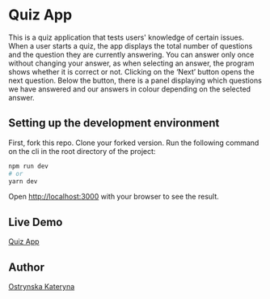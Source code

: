 # Quiz App
This is a quiz application that tests users' knowledge of certain issues. When a user starts a quiz, the app displays the total number of questions and the question they are currently answering. You can answer only once without changing your answer, as when selecting an answer, the program shows whether it is correct or not. Clicking on the ‘Next’ button opens the next question. Below the button, there is a panel displaying which questions we have answered and our answers in colour depending on the selected answer. 

## Setting up the development environment

First, fork this repo.
Clone your forked version.
Run the following command on the cli in the root directory of the project:

```bash
npm run dev
# or
yarn dev
```

Open [http://localhost:3000](http://localhost:3000) with your browser to see the result.

## Live Demo

[Quiz App](https://next-quiz-app-nu.vercel.app/)

## Author

[Ostrynska Kateryna](https://ostrynska-kateryna.netlify.app/)
